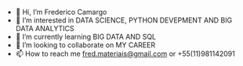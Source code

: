 - 👋 Hi, I’m Frederico Camargo
- 👀 I’m interested in DATA SCIENCE, PYTHON DEVEPMENT AND BIG DATA ANALYTICS
- 🌱 I’m currently learning BIG DATA AND SQL
- 💞️ I’m looking to collaborate on MY CAREER
- 📫 How to reach me fred.materiais@gmail.com or +55(11)981142091

<!---
fredac86/fredac86 is a ✨ special ✨ repository because its `README.md` (this file) appears on your GitHub profile.
You can click the Preview link to take a look at your changes.
--->
